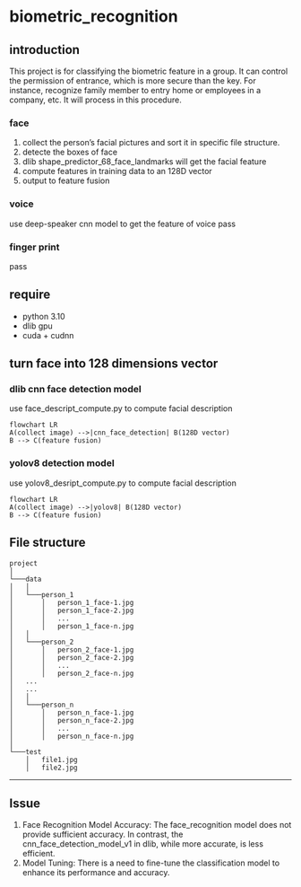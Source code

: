 # biometric_recognition
## introduction
This project is for classifying the biometric feature in a group. It can control the permission of entrance, which is more secure than the key.
For instance, recognize family member to entry home or employees in a company, etc. It will process in this procedure.

### face
1. collect the person’s facial pictures and sort it in specific file structure.  
2. detecte the boxes of face  
3. dlib shape_predictor_68_face_landmarks will get the facial feature  
4. compute features in training data to an 128D vector  
5. output to feature fusion  
  
### voice
use deep-speaker cnn model to get the feature of voice
pass  
  
### finger print
pass  
  
## require
- python 3.10
- dlib gpu
- cuda + cudnn

## turn face into 128 dimensions vector
### dlib cnn face detection model
use face_descript_compute.py to compute facial description
```mermaid
flowchart LR
A(collect image) -->|cnn_face_detection| B(128D vector)
B --> C(feature fusion)
```

### yolov8 detection model
use yolov8_desript_compute.py to compute facial description
```mermaid
flowchart LR
A(collect image) -->|yolov8| B(128D vector)
B --> C(feature fusion)
```

## File structure  
```
project
│
└───data
│   │
│   └───person_1
│       │   person_1_face-1.jpg
│       │   person_1_face-2.jpg
│       │   ...
│       │   person_1_face-n.jpg
│   │  
│   └───person_2
│       │   person_2_face-1.jpg
│       │   person_2_face-2.jpg
│       │   ...
│       │   person_2_face-n.jpg
│   ...
│   ...
│   │
│   └───person_n
│       │   person_n_face-1.jpg
│       │   person_n_face-2.jpg
│       │   ...
│       │   person_n_face-n.jpg
│   
└───test
    │   file1.jpg
    │   file2.jpg
```
---------------------------
## Issue
1. Face Recognition Model Accuracy:
The face_recognition model does not provide sufficient accuracy. In contrast, the cnn_face_detection_model_v1 in dlib, while more accurate, is less efficient.
2. Model Tuning:
There is a need to fine-tune the classification model to enhance its performance and accuracy.
